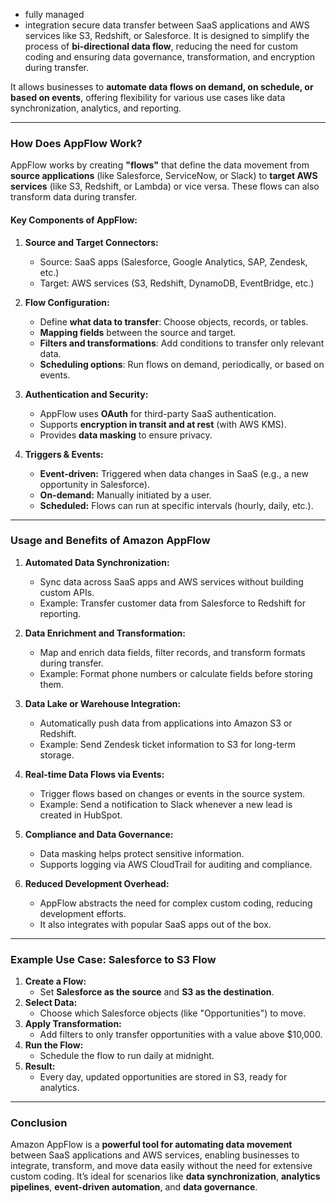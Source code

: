 - fully managed
- integration
secure data transfer between SaaS applications and AWS services like S3, Redshift, or Salesforce. It is designed to simplify the process of **bi-directional data flow**, reducing the need for custom coding and ensuring data governance, transformation, and encryption during transfer.

It allows businesses to **automate data flows on demand, on schedule, or based on events**, offering flexibility for various use cases like data synchronization, analytics, and reporting.

---

### **How Does AppFlow Work?**

AppFlow works by creating **"flows"** that define the data movement from **source applications** (like Salesforce, ServiceNow, or Slack) to **target AWS services** (like S3, Redshift, or Lambda) or vice versa. These flows can also transform data during transfer.

#### **Key Components of AppFlow:**
1. **Source and Target Connectors:**
   - Source: SaaS apps (Salesforce, Google Analytics, SAP, Zendesk, etc.)
   - Target: AWS services (S3, Redshift, DynamoDB, EventBridge, etc.)

2. **Flow Configuration:**
   - Define **what data to transfer**: Choose objects, records, or tables.
   - **Mapping fields** between the source and target.
   - **Filters and transformations**: Add conditions to transfer only relevant data.
   - **Scheduling options**: Run flows on demand, periodically, or based on events.

3. **Authentication and Security:**
   - AppFlow uses **OAuth** for third-party SaaS authentication.
   - Supports **encryption in transit and at rest** (with AWS KMS).
   - Provides **data masking** to ensure privacy.

4. **Triggers & Events:**
   - **Event-driven:** Triggered when data changes in SaaS (e.g., a new opportunity in Salesforce).
   - **On-demand:** Manually initiated by a user.
   - **Scheduled:** Flows can run at specific intervals (hourly, daily, etc.).

---

### **Usage and Benefits of Amazon AppFlow**

1. **Automated Data Synchronization:**
   - Sync data across SaaS apps and AWS services without building custom APIs.
   - Example: Transfer customer data from Salesforce to Redshift for reporting.

2. **Data Enrichment and Transformation:**
   - Map and enrich data fields, filter records, and transform formats during transfer.
   - Example: Format phone numbers or calculate fields before storing them.

3. **Data Lake or Warehouse Integration:**
   - Automatically push data from applications into Amazon S3 or Redshift.
   - Example: Send Zendesk ticket information to S3 for long-term storage.

4. **Real-time Data Flows via Events:**
   - Trigger flows based on changes or events in the source system.
   - Example: Send a notification to Slack whenever a new lead is created in HubSpot.

5. **Compliance and Data Governance:**
   - Data masking helps protect sensitive information.
   - Supports logging via AWS CloudTrail for auditing and compliance.

6. **Reduced Development Overhead:**
   - AppFlow abstracts the need for complex custom coding, reducing development efforts.
   - It also integrates with popular SaaS apps out of the box.

---

### **Example Use Case: Salesforce to S3 Flow**

1. **Create a Flow:** 
   - Set **Salesforce as the source** and **S3 as the destination**.
2. **Select Data:** 
   - Choose which Salesforce objects (like "Opportunities") to move.
3. **Apply Transformation:**
   - Add filters to only transfer opportunities with a value above $10,000.
4. **Run the Flow:** 
   - Schedule the flow to run daily at midnight.
5. **Result:** 
   - Every day, updated opportunities are stored in S3, ready for analytics.

---

### **Conclusion**

Amazon AppFlow is a **powerful tool for automating data movement** between SaaS applications and AWS services, enabling businesses to integrate, transform, and move data easily without the need for extensive custom coding. It’s ideal for scenarios like **data synchronization**, **analytics pipelines**, **event-driven automation**, and **data governance**.